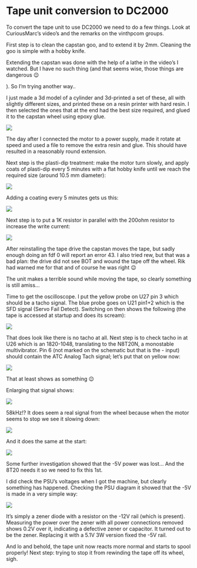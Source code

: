 # Tape unit conversion to DC2000

To convert the tape unit to use DC2000 we need to do a few things. Look at CuriousMarc’s video’s and the remarks on the vinthpcom groups.

First step is to clean the capstan goo, and to extend it by 2mm. Cleaning the goo is simple with a hobby knife.

Extending the capstan was done with the help of a lathe in the video’s I watched. But I have no such thing (and that seems wise, those things are dangerous :wink:

 ). So I’m trying another way..

I just made a 3d model of a cylinder and 3d-printed a set of these, all with slightly different sizes, and printed these on a resin printer with hard resin. I then selected the ones that at the end had the best size required, and glued it to the capstan wheel using epoxy glue.

![](image-20220906-180226.png)

The day after I connected the motor to a power supply, made it rotate at speed and used a file to remove the extra resin and glue. This should have resulted in a reasonably round extension.

Next step is the plasti-dip treatment: make the motor turn slowly, and apply coats of plasti-dip every 5 minutes with a flat hobby knife until we reach the required size (around 10.5 mm diameter):

![](image-20220906-195004.png)

Adding a coating every 5 minutes gets us this:

![](image-20220906-195039.png)

Next step is to put a 1K resistor in parallel with the 200ohm resistor to increase the write current:

![](image-20220907-202114.png)

After reinstalling the tape drive the capstan moves the tape, but sadly enough doing an fdf 0 will report an error 43. I also tried rew, but that was a bad plan: the drive did not see BOT and wound the tape off the wheel. Rik had warned me for that and of course he was right :wink:

The unit makes a terrible sound while moving the tape, so clearly something is still amiss…

Time to get the oscilloscope. I put the yellow probe on U27 pin 3 which should be a tacho signal. The blue probe goes on U21 pin1+2 which is the SFD signal (Servo Fail Detect). Switching on then shows the following (the tape is accessed at startup and does its scream):

![](image-20220908-190337.png)

That does look like there is no tacho at all. Next step is to check tacho in at U26 which is an 1820-1048, translating to the N8T20N, a monostable multivibrator. Pin 6 (not marked on the schematic but that is the - input) should contain the ATC Analog Tach signal; let’s put that on yellow now:

![](image-20220908-191304.png)

That at least shows as something :wink:

 Enlarging that signal shows:

![](image-20220908-191748.png)

58kHz!? It does seem a real signal from the wheel because when the motor seems to stop we see it slowing down:

![](image-20220908-191957.png)

And it does the same at the start:

![](image-20220908-192300.png)

Some further investigation showed that the -5V power was lost… And the 8T20 needs it so we need to fix this 1st.

I did check the PSU’s voltages when I got the machine, but clearly something has happened. Checking the PSU diagram it showed that the -5V is made in a very simple way:

![](image-20220920-185741.png)

It’s simply a zener diode with a resistor on the -12V rail (which is present). Measuring the power over the zener with all power connections removed shows 0.2V over it, indicating a defective zener or capacitor. It turned out to be the zener. Replacing it with a 5.1V 3W version fixed the -5V rail.

And lo and behold, the tape unit now reacts more normal and starts to spool properly! Next step: trying to stop it from rewinding the tape off its wheel, sigh.
